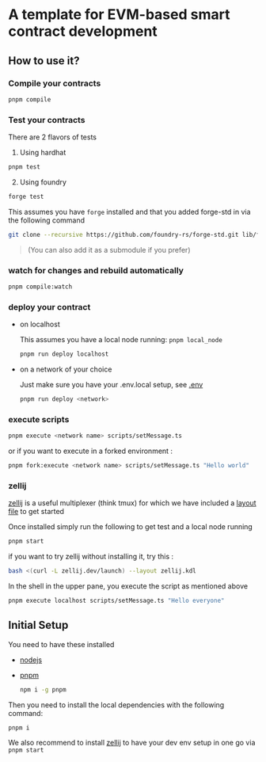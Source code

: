 # A template for EVM-based smart contract development

## How to use it?

### Compile your contracts

```bash
pnpm compile
```

### Test your contracts

There are 2 flavors of tests

1. Using hardhat

```bash
pnpm test
```

2. Using foundry

```bash
forge test
```

This assumes you have `forge` installed and that you added forge-std in via the following command

```bash
git clone --recursive https://github.com/foundry-rs/forge-std.git lib/forge-std
```

> (You can also add it as a submodule if you prefer)

### watch for changes and rebuild automatically

```bash
pnpm compile:watch
```

### deploy your contract

- on localhost

  This assumes you have a local node running: `pnpm local_node`

  ```bash
  pnpm run deploy localhost
  ```

- on a network of your choice

  Just make sure you have your .env.local setup, see [.env](.env)

  ```bash
  pnpm run deploy <network>
  ```

### execute scripts

```bash
pnpm execute <network name> scripts/setMessage.ts
```

or if you want to execute in a forked environment :

```bash
pnpm fork:execute <network name> scripts/setMessage.ts "Hello world"
```

### zellij

[zellij](https://zellij.dev/) is a useful multiplexer (think tmux) for which we have included a [layout file](./zellij.kdl) to get started

Once installed simply run the following to get test and a local node running

```bash
pnpm start
```

if you want to try zellij without installing it, try this :

```bash
bash <(curl -L zellij.dev/launch) --layout zellij.kdl
```

In the shell in the upper pane, you execute the script as mentioned above

```bash
pnpm execute localhost scripts/setMessage.ts "Hello everyone"
```

## Initial Setup

You need to have these installed

- [nodejs](https://nodejs.org/en)

- [pnpm](https://pnpm.io/)

  ```bash
  npm i -g pnpm
  ```

Then you need to install the local dependencies with the following command:

```bash
pnpm i
```

We also recommend to install [zellij](https://zellij.dev/) to have your dev env setup in one go via `pnpm start`
